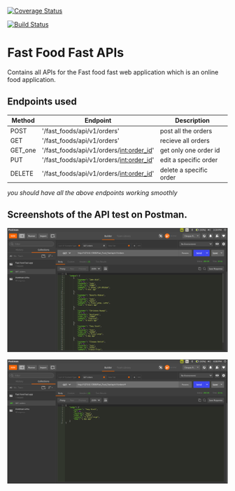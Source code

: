 [![Coverage Status](https://coveralls.io/repos/github/cleopasrotich/Fast_Food_Fast_v2/badge.svg?branch=develop)](https://coveralls.io/github/cleopasrotich/Fast_Food_Fast_v2?branch=develop)

[![Build Status](https://travis-ci.org/cleopasrotich/Fast_Food_Fast_v2.svg?branch=develop)](https://travis-ci.org/cleopasrotich/Fast_Food_Fast_v2)

# Fast Food Fast APIs

Contains all APIs for the Fast food fast web application which is an online food application.

## Endpoints used

| Method  | Endpoint | Description |
| ------- | -------  | ----------- |
| POST    | '/fast_foods/api/v1/orders' | post all the orders |
| GET     | '/fast_foods/api/v1/orders' | recieve all orders |
| GET_one | '/fast_foods/api/v1/orders/<int:order_id>' | get only one order id |
| PUT     | '/fast_foods/api/v1/orders/<int:order_id>' | edit a specific order |
| DELETE  | '/fast_foods/api/v1/orders/<int:order_id>' | delete a specific order |


*you should have all the above endpoints working smoothly*

## Screenshots of the API test on Postman.

![GEt_all](pics/Get_all.png)

![GEt_one](pics/get_one.png)
